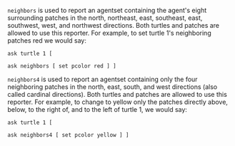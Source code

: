 `neighbors` is used to report an agentset containing the agent's eight surrounding patches in the north, northeast, east, southeast, east, southwest, west, and northwest directions. Both turtles and patches are allowed to use this reporter. For example, to set turtle 1's neighboring patches red we would say: 



``` ask turtle 1 [ ``` 

 ```ask neighbors [ set pcolor red ] ] ```



`neighbors4` is used to report an agentset containing only the four neighboring patches in the north, east, south, and west directions (also called cardinal directions). Both turtles and patches are allowed to use this reporter. For example, to change to yellow only the patches directly above, below, to the right of, and to the left of turtle 1, we would say: 



```ask turtle 1 [```

 ```ask neighbors4 [ set pcolor yellow ] ] ```


